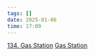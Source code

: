 ```yaml
---
tags: []
date: 2025-01-06
time: 17:09
---
```

[134. Gas Station](https://leetcode.com/problems/gas-station/)
[Gas Station](https://neetcode.io/problems/gas-station)